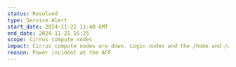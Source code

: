```yaml
---
status: Resolved
type: Service Alert
start_date: 2024-11-21 11:40 GMT
end_date: 2024-11-21 15:25
scope: Cirrus compute nodes 
impact: Cirrus compute nodes are down. Login nodes and the /home and /work file systems are available.
reason: Power incident at the ACF 
---
```

